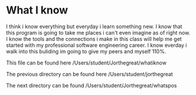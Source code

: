 # What I know

I think i know everything but everyday i learn something new. I know that 
this program is going to take me places i can't even imagine as of right 
now. I know the tools and the connections i make in this class will help 
me get started with my professional software engineering career. I know 
everday i walk into this buliding im going to give my peers and myself 
110%.

This file can be found here /Users/student/Jorthegreat/whatiknow

The previous directory can be found here /Users/student/jorthegreat

The next directory can be found /Users/student/Jorthegreat/whatspos
